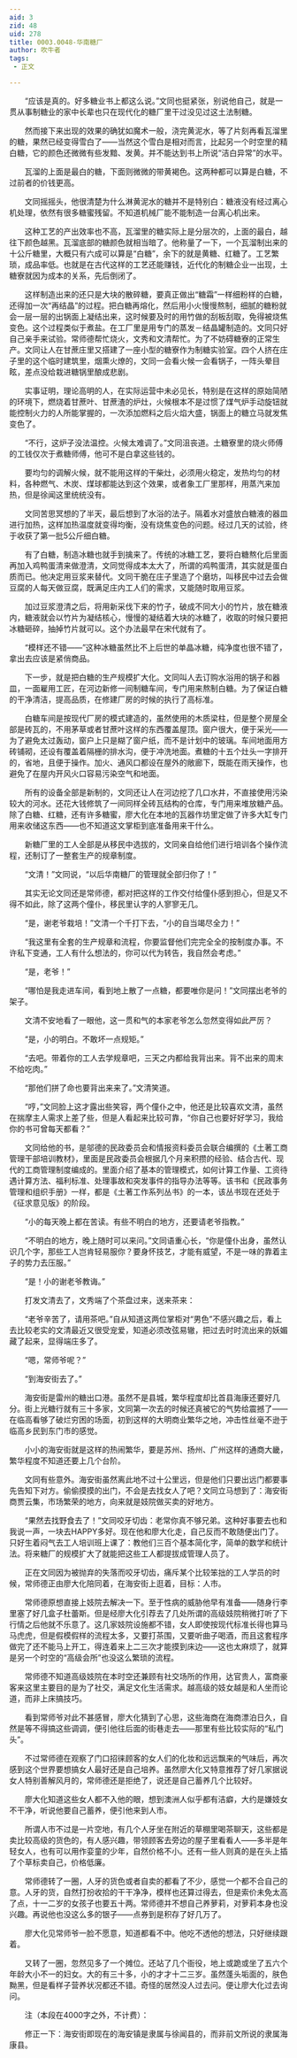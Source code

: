 ```yaml
---
aid: 3
zid: 48
uid: 278
title: 0003.0048-华南糖厂
author: 吹牛者
tags: 
 - 正文

---
```




　　“应该是真的。好多糖业书上都这么说。”文同也挺紧张，别说他自己，就是一贯从事制糖业的家中长辈也只在现代化的糖厂里干过没见过这土法制糖。

　　然而接下来出现的效果的确犹如魔术一般，浇完黄泥水，等了片刻再看瓦溜里的糖，果然已经变得雪白了——当然这个雪白是相对而言，比起另一个时空里的精白糖，它的颜色还微微有些发黯、发黄。并不能达到书上所说“洁白异常”的水平。

　　瓦溜的上面是最白的糖，下面则微微的带黄褐色。这两种都可以算是白糖，不过前者的价钱更高。

　　文同摇摇头，他很清楚为什么淋黄泥水的糖并不是特别白：糖液没有经过离心机处理，依然有很多糖蜜残留。不知道机械厂能不能制造一台离心机出来。

　　这种工艺的产出效率也不高，瓦溜里的糖实际上是分层次的，上面的最白，越往下颜色越黑。瓦溜底部的糖颜色就相当暗了。他称量了一下，一个瓦溜制出来的十公斤糖里，大概只有六成可以算是“白糖”，余下的就是黄糖、红糖了。工艺繁琐，成品率低。也就是在古代这样的工艺还能赚钱，近代化的制糖企业一出现，土糖寮就因为成本的关系，先后倒闭了。

　　这样制造出来的还只是大块的散碎糖，要真正做出“糖霜”一样细粉样的白糖，还得加一次“再结晶”的过程。把白糖再熔化，然后用小火慢慢熬制，细腻的糖粉就会一层一层的出锅面上凝结出来，这时候要及时的用竹做的刮板刮取，免得被烧焦变色。这个过程类似于煮盐。在工厂里是用专门的蒸发－结晶罐制造的。文同只好自己亲手来试验。常师德帮忙烧火，文秀和文清帮忙。为了不妨碍糖寮的正常生产。文同让人在甘蔗庄里又搭建了一座小型的糖寮作为制糖实验室。四个人挤在庄子里的这个临时建筑里，烟熏火燎的，文同一会看火候一会看锅子，一阵头晕目眩，差点没给栽进糖锅里酿成悲剧。

　　实事证明，理论高明的人，在实际运营中未必见长，特别是在这样的原始简陋的环境下，燃烧着甘蔗叶、甘蔗渣的炉灶，火候根本不是过惯了煤气炉手动旋钮就能控制火力的人所能掌握的，一次添加燃料之后火焰大盛，锅面上的糖立马就发焦变色了。

　　“不行，这炉子没法温控。火候太难调了。”文同沮丧道。土糖寮里的烧火师傅的工钱仅次于煮糖师傅，他可不是白拿这些钱的。

　　要均匀的调解火候，就不能用这样的干柴灶，必须用火稳定，发热均匀的材料，各种燃气、木炭、煤球都能达到这个效果，或者象工厂里那样，用蒸汽来加热，但是徐闻这里统统没有。

　　文同苦思冥想的了半天，最后想到了水浴的法子。隔着水对盛放白糖液的器皿进行加热，这样加热温度就变得均衡，没有烧焦变色的问题。经过几天的试验，终于收获了第一批5公斤细白糖。

　　有了白糖，制造冰糖也就手到擒来了。传统的冰糖工艺，要将白糖熬化后里面再加入鸡鸭蛋清来做澄清，文同觉得成本太大了，所谓的鸡鸭蛋清，其实就是蛋白质而已。他决定用豆浆来替代。文同干脆在庄子里造了个磨坊，叫移民中过去会做豆腐的人每天做豆腐，既满足庄内工人们的需求，又能随时取用豆浆。

　　加过豆浆澄清之后，将用新采伐下来的竹子，破成不同大小的竹片，放在糖液内，糖液就会以竹片为凝结核心，慢慢的凝结着大块的冰糖了，收取的时候只要把冰糖砸碎，抽掉竹片就可以。这个办法最早在宋代就有了。

　　“模样还不错——”这种冰糖虽然比不上后世的单晶冰糖，纯净度也很不错了，拿出去应该是紧俏商品。

　　下一步，就是把白糖的生产规模扩大化。文同叫人去订购水浴用的锅子和器皿，一面雇用工匠，在河边新修一间制糖车间，专门用来熬制白糖。为了保证白糖的干净清洁，提高品质，在修建厂房的时候的执行了高标准。

　　白糖车间是按现代厂房的模式建造的，虽然使用的木质梁柱，但是整个房屋全部是砖瓦的，不用茅草或者甘蔗叶这样的东西覆盖屋顶。窗户很大，便于采光——为了避免太过轰动，窗户上只是糊了窗户纸，而不是计划中的玻璃。车间地面用方砖铺砌，还设有覆盖着隔栅的排水沟，便于冲洗地面。煮糖的十五个灶头一字排开的，省地，且便于操作。加火、通风口都设在屋外的敞廊下，既能在雨天操作，也避免了在屋内开风火口容易污染空气和地面。

　　所有的设备全部是新制的，文同还让人在河边挖了几口水井，不直接使用污染较大的河水。还花大钱修筑了一间同样全砖瓦结构的仓库，专门用来堆放糖产品。除了白糖、红糖，还有许多糖蜜，廖大化在本地的瓦器作坊里定做了许多大缸专门用来收储这东西——也不知道这文掌柜到底准备用来干什么。

　　新糖厂里的工人全部是从移民中选拔的，文同亲自给他们进行培训各个操作流程，还制订了一整套生产的规章制度。

　　“文清！”文同说，“以后华南糖厂的管理就全部归你了！”

　　其实无论文同还是常师德，都对把这样的工作交付给僮仆感到担心，但是又不得不如此，除了这两个僮仆，移民里认字的人寥寥无几。

　　“是，谢老爷栽培！”文清一个千打下去，“小的自当竭尽全力！”

　　“我这里有全套的生产规章和流程，你要监督他们完完全全的按制度办事。不许私下变通，工人有什么想法的，你可以代为转告，我自然会考虑。”

　　“是，老爷！”

　　“哪怕是我走进车间，看到地上散了一点糖，都要唯你是问！”文同摆出老爷的架子。

　　文清不安地看了一眼他，这一贯和气的本家老爷怎么忽然变得如此严厉？

　　“是，小的明白。不敢坏一点规矩。”

　　“去吧。带着你的工人去学规章吧，三天之内都给我背出来。背不出来的周末不给吃肉。”

　　“那他们拼了命也要背出来来了。”文清笑道。

　　“哼，”文同脸上这才露出些笑容，两个僮仆之中，他还是比较喜欢文清，虽然在揣摩主人需求上差了些，但是人看起来比较可靠，“你自己也要好好学习，我给你的书可曾每天都看？”

　　文同给他的书，是邬德的民政委员会和情报资料委员会联合编撰的《土著工商管理干部培训教材》，里面是民政委员会根据几个月来积攒的经验、结合古代、现代的工商管理制度编成的。里面介绍了基本的管理模式，如何计算工作量、工资待遇计算方法、福利标准、处理事故和突发事件的指导办法等等。该书和《民政事务管理和组织手册》一样，都是《土著工作系列丛书》的一本，该丛书现在还处于《征求意见版》的阶段。

　　“小的每天晚上都在苦读。有些不明白的地方，还要请老爷指教。”

　　“不明白的地方，晚上随时可以来问。”文同语重心长，“你是僮仆出身，虽然认识几个字，那些工人岂肯轻易服你？要身怀技艺，才能有威望，不是一味的靠着主子的势力去压服。”

　　“是！小的谢老爷教诲。”

　　打发文清去了，文秀端了个茶盘过来，送来茶来：

　　“老爷辛苦了，请用茶吧。”自从知道这两位掌柜对“男色”不感兴趣之后，看上去比较老实的文清最近又很受宠爱，知道必须改弦易辙，把过去时时流出来的妖媚藏了起来，显得端庄多了。

　　“嗯，常师爷呢？”

　　“到海安街去了。”

　　海安街是雷州的糖出口港。虽然不是县城，繁华程度却比首县海康还要好几分。街上光糖行就有三十多家，文同第一次去的时候还真被它的气势给震撼了——在临高看够了破烂穷困的场面，初到这样的大明商业繁华之地，冲击性丝毫不逊于临高乡民到东门市的感觉。

　　小小的海安街就是这样的热闹繁华，要是苏州、扬州、广州这样的通商大畿，繁华程度不知道还要上几个台阶。

　　文同有些意外。海安街虽然离此地不过十公里远，但是他们只要出远门都要事先告知下对方。偷偷摸摸的出门，不会是去找女人了吧？文同立马想到了：海安街商贾云集，市场繁荣的地方，向来就是妓院做买卖的好地方。

　　“果然去找野食去了！”文同咬牙切齿：老常你真不够兄弟。这种好事要去也和我说一声，一块去HAPPY多好。现在他和廖大化走，自己反而不敢随便出门了。只好生着闷气去工人培训班上课了：教他们三百个基本简化字，简单的数学和统计法。将来糖厂的规模扩大了就能把这些工人都提拔成管理人员了。

　　正在文同因为被抛弃的失落而咬牙切齿，痛斥某个比较笨拙的工人学员的时候，常师德正由廖大化陪同着，在海安街上逛着，目标：人市。

　　常师德原想直接上妓院去解决一下。至于性病的威胁他早有准备——随身行李里塞了好几盒子杜蕾斯。但是经廖大化引荐去了几处所谓的高级妓院稍微打听了下行情之后他就不乐意了。这几家妓院设施都不错，女人即使按现代标准长得也算马马虎虎，但是假模假样的流程太多，又要打茶围，又要听曲子喝酒，而且这套程序做完了还不能马上开工，得连着来上二三次才能摸到床边——这也太麻烦了，就算是另一个时空的“高级会所”也没这么繁琐的流程。

　　常师德不知道高级妓院在本时空还兼顾有社交场所的作用，达官贵人，富商豪客来这里主要目的是为了社交，满足文化生活需求。越高级的妓女越是和人坐而论道，而非上床搞技巧。

　　看到常师爷对此不甚感冒，廖大化猜到了心思，这些海商在海商漂泊日久，自然是等不得搞这些调调，便引他往后面的街巷走去——那里有些比较实际的“私门头”。

　　不过常师德在观察了门口招徕顾客的女人们的化妆和远远飘来的气味后，再次感到这个世界要想搞女人最好还是自己培养。虽然廖大化又特意推荐了好几家据说女人特别善解风月的，常师德还是拒绝了，说还是自己蓄养几个比较好。

　　廖大化知道这些女人都不入他的眼，想到澳洲人似乎都有洁癖，大约是嫌妓女不干净，听说他要自己蓄养，便引他来到人市。

　　所谓人市不过是一片空地，有几个人牙坐在附近的草棚里喝茶聊天，这些都是卖比较高级的货色的，有人感兴趣，带领顾客去旁边的屋子里看看人——多半是年轻女人，也有可以用作娈童的少年，自然价格不小。还有一些人则真的是在头上插了个草标卖自己，价格低廉。

　　常师德转了一圈，人牙的货色或者自卖的都看了不少，感觉一个都不合自己的意。人牙的货，自然打扮收拾的干干净净，模样也还算过得去，但是索价未免太高了点，十一二岁的女孩子也要五十两。常师德并不想自己养萝莉，对萝莉本身也没兴趣。再说他也没这么多的银子——点券到是积存了好几万了。

　　廖大化见常师爷一脸不愿意，知道都看不中。他吃不透他的想法，只好继续跟着。

　　又转了一圈，忽然见多了一个摊位。还站了几个衙役，地上或跪或坐了五六个年龄大小不一的妇女。大的有三十多，小的才才十二三岁。虽然蓬头垢面的，肤色黝黑，但是看样子营养状况都还不错。奇怪的居然没人过去问。便让廖大化过去询问。

　　注（本段在4000字之外，不计费）：

　　修正一下：海安街即现在的海安镇是隶属与徐闻县的，而非前文所说的隶属海康县。


